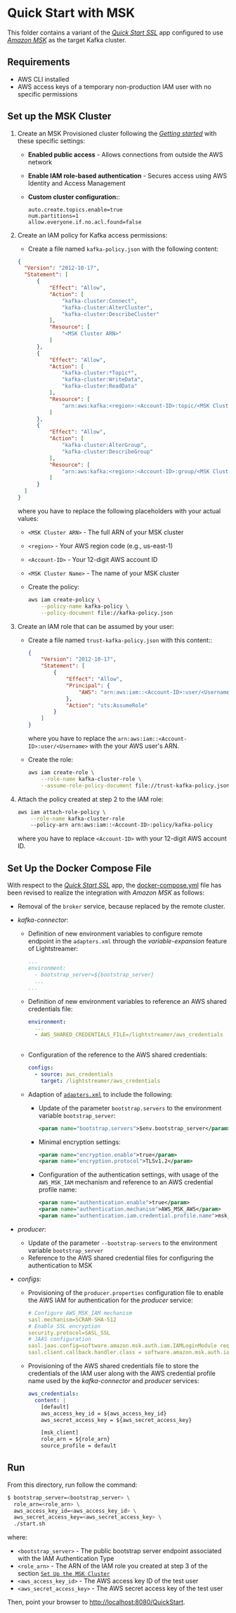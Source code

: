 # Quick Start with MSK

This folder contains a variant of the [_Quick Start SSL_](../../../quickstart-ssl/README.md#quick-start-ssl) app configured to use [_Amazon MSK_](https://aws.amazon.com/msk/) as the target Kafka cluster.

## Requirements

- AWS CLI installed
- AWS access keys of a temporary non-production IAM user with no specific permissions

## Set up the MSK Cluster

1. Create an MSK Provisioned cluster following the [_Getting started_](https://docs.aws.amazon.com/msk/latest/developerguide/getting-started.html) with these specific settings:

   - **Enabled public access** - Allows connections from outside the AWS network

   - **Enable IAM role-based authentication** - Secures access using AWS Identity and Access Management

   - **Custom cluster configuration:**:

     ```properties
     auto.create.topics.enable=true
     num.partitions=1
     allow.everyone.if.no.acl.found=false
     ```

2. Create an IAM policy for Kafka access permissions:

   - Create a file named `kafka-policy.json` with the following content:
    ```json
    {
      "Version": "2012-10-17",
      "Statement": [
          {
              "Effect": "Allow",
              "Action": [
                  "kafka-cluster:Connect",
                  "kafka-cluster:AlterCluster",
                  "kafka-cluster:DescribeCluster"
              ],
              "Resource": [
                  "<MSK Cluster ARN>"
              ]
          },
          {
              "Effect": "Allow",
              "Action": [
                  "kafka-cluster:*Topic*",
                  "kafka-cluster:WriteData",
                  "kafka-cluster:ReadData"
              ],
              "Resource": [
                  "arn:aws:kafka:<region>:<Account-ID>:topic/<MSK Cluster Name>/*"
              ]
          },
          {
              "Effect": "Allow",
              "Action": [
                  "kafka-cluster:AlterGroup",
                  "kafka-cluster:DescribeGroup"
              ],
              "Resource": [
                  "arn:aws:kafka:<region>:<Account-ID>:group/<MSK Cluster Name>/*"
              ]
          }
      ]
    }
    ```

    where you have to replace the following placeholders with your actual values:
    - `<MSK Cluster ARN>` - The full ARN of your MSK cluster
    - `<region>` - Your AWS region code (e.g., us-east-1)
    - `<Account-ID>` - Your 12-digit AWS account ID
    - `<MSK Cluster Name>` -  The name of your MSK cluster

   - Create the policy:
     ```sh
     aws iam create-policy \
         --policy-name kafka-policy \
         --policy-document file://kafka-policy.json
     ```

3. Create an IAM role that can be assumed by your user:

   - Create a file named `trust-kafka-policy.json` with this content::

     ```json
     {
         "Version": "2012-10-17",
         "Statement": [
             {
                 "Effect": "Allow",
                 "Principal": {
                     "AWS": "arn:aws:iam::<Account-ID>:user/<Username>"
                 },
                 "Action": "sts:AssumeRole"
             }
         ]
     }
     ```

     where you have to replace the `arn:aws:iam::<Account-ID>:user/<Username>` with the your AWS user's ARN.

   - Create the role:
     ```sh
     aws iam create-role \
         --role-name kafka-cluster-role \
         --assume-role-policy-document file://trust-kafka-policy.json
     ```

4. Attach the policy created at step 2 to the IAM role:

   ```sh
   aws iam attach-role-policy \
       --role-name kafka-cluster-role 
       --policy-arn arn:aws:iam::<Account-ID>:policy/kafka-policy
   ```

   where you have to replace `<Account-ID>` with your 12-digit AWS account ID.
   
## Set Up the Docker Compose File

With respect to the [_Quick Start SSL_](../../../quickstart-ssl/README.md#quick-start-ssl) app, the [docker-compose.yml](docker-compose.yml) file has been revised to realize the integration with _Amazon MSK_ as follows:

- Removal of the `broker` service, because replaced by the remote cluster.
- _kafka-connector_:
  - Definition of new environment variables to configure remote endpoint in the `adapters.xml` through the _variable-expansion_ feature of Lightstreamer:

    ```yaml
    ...
    environment:
      - bootstrap_server=${bootstrap_server}
      ...
    ...
    ```

  - Definition of new environment variables to reference an AWS shared credentials file:
  
    ```yaml
    environment:
      ...
      - AWS_SHARED_CREDENTIALS_FILE=/lightstreamer/aws_credentials
      
    ```

  - Configuration of the reference to the AWS shared credentials:

    ```yaml
    configs:
      - source: aws_credentials
        target: /lightstreamer/aws_credentials
    ```

  - Adaption of [`adapters.xml`](./adapters.xml) to include the following:
    - Update of the parameter `bootstrap.servers` to the environment variable `bootstrap_server`:
      ```xml
      <param name="bootstrap.servers">$env.bootstrap_server</param>
      ```

    - Minimal encryption settings:
      ```xml
      <param name="encryption.enable">true</param>
      <param name="encryption.protocol">TLSv1.2</param>
      ```

    - Configuration of the authentication settings, with usage of the `AWS_MSK_IAM` mechanism and reference to an AWS credential profile name:
      ```xml
      <param name="authentication.enable">true</param>
      <param name="authentication.mechanism">AWS_MSK_AWS</param>
      <param name="authentication.iam.credential.profile.name">msk_client</param>
      ```

- _producer_:
   - Update of the parameter `--bootstrap-servers` to the environment variable `bootstrap_server`
   - Reference to the AWS shared credential files for configuring the authentication to MSK
  
- _configs_:

   - Provisioning of the `producer.properties` configuration file to enable the AWS IAM for authentication for the _producer_ service:
    
     ```yaml
     # Configure AWS_MSK_IAM mechanism
     sasl.mechanism=SCRAM-SHA-512
     # Enable SSL encryption
     security.protocol=SASL_SSL
     # JAAS configuration
     sasl.jaas.config=software.amazon.msk.auth.iam.IAMLoginModule required awsProfileName="msk_client";
     sasl.client.callback.handler.class = software.amazon.msk.auth.iam.IAMClientCallbackHandler
     ``` 

  - Provisioning of the AWS shared credentials file to store the credentials of the IAM user along with the AWS credential profile name used by the _kafka-connector_ and _producer_ services:

    ```yaml
    aws_credentials:
      content: |
        [default]
        aws_access_key_id = ${aws_access_key_id}
        aws_secret_access_key = ${aws_secret_access_key}

        [msk_client]
        role_arn = ${role_arn}
        source_profile = default
    ```

## Run

From this directory, run follow the command:

```sh
$ bootstrap_server=<bootstrap_server> \
  role_arn=<role_arn> \
  aws_access_key_id=<aws_access_key_id> \
  aws_secret_access_key=<aws_secret_access_key> \
  ./start.sh 
```

where:
- `<bootstrap_server>` - The public bootstrap server endpoint associated with the IAM Authentication Type
- `<role_arn>` - The ARN of the IAM role you created at step 3 of the section [`Set Up the MSK Cluster`](#set-up-the-msk-cluster)
- `<aws_access_key_id>` - The AWS access key ID of the test user
- `<aws_secret_access_key>` - The AWS secret access key of the test user

Then, point your browser to [http://localhost:8080/QuickStart](http://localhost:8080/QuickStart).
